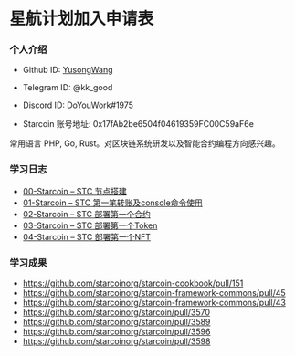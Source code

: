 

# 星航计划加入申请表

### 个人介绍

* Github ID: [YusongWang](https://github.com/YusongWang)

* Telegram ID: @kk_good

* Discord ID: DoYouWork#1975

* Starcoin 账号地址: 0x17fAb2be6504f04619359FC00C59aF6e


常用语言 PHP, Go, Rust。对区块链系统研发以及智能合约编程方向感兴趣。

### 学习日志
  - [00-Starcoin – STC 节点搭建](https://www.wangyusong.com/2022/07/24/00-starcoin-stc-%e8%8a%82%e7%82%b9%e6%90%ad%e5%bb%ba/)
  - [01-Starcoin – STC 第一笔转账及console命令使用](https://www.wangyusong.com/2022/07/24/01-starcoin-stc-%e7%ac%ac%e4%b8%80%e7%ac%94%e8%bd%ac%e8%b4%a6%e5%8f%8aconsole%e5%91%bd%e4%bb%a4%e4%bd%bf%e7%94%a8/)
  - [02-Starcoin – STC 部署第一个合约](https://www.wangyusong.com/2022/07/24/02-starcoin-stc-%e9%83%a8%e7%bd%b2%e7%ac%ac%e4%b8%80%e4%b8%aa%e5%90%88%e7%ba%a6/)
  - [03-Starcoin – STC 部署第一个Token](https://www.wangyusong.com/2022/07/30/03-starcoin-stc-%e9%83%a8%e7%bd%b2%e7%ac%ac%e4%b8%80%e4%b8%aatoken/)
  - [04-Starcoin – STC 部署第一个NFT](https://www.wangyusong.com/2022/07/30/04-starcoin-stc-%e9%83%a8%e7%bd%b2%e7%ac%ac%e4%b8%80%e4%b8%aanft/)
  
### 学习成果
  - https://github.com/starcoinorg/starcoin-cookbook/pull/151
  - https://github.com/starcoinorg/starcoin-framework-commons/pull/45
  - https://github.com/starcoinorg/starcoin-framework-commons/pull/43
  - https://github.com/starcoinorg/starcoin/pull/3570
  - https://github.com/starcoinorg/starcoin/pull/3589
  - https://github.com/starcoinorg/starcoin/pull/3596
  - https://github.com/starcoinorg/starcoin/pull/3598

  
